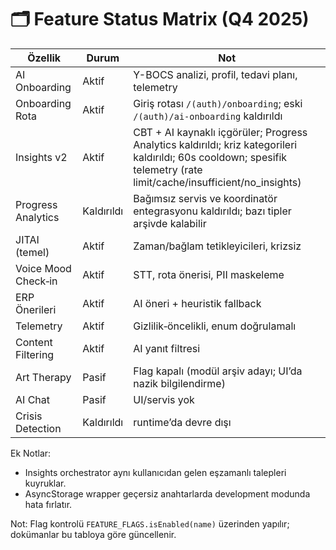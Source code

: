 # 🗂️ Feature Status Matrix (Q4 2025)

| Özellik | Durum | Not |
|---|---|---|
| AI Onboarding | Aktif | Y-BOCS analizi, profil, tedavi planı, telemetry |
| Onboarding Rota | Aktif | Giriş rotası `/(auth)/onboarding`; eski `/(auth)/ai-onboarding` kaldırıldı |
| Insights v2 | Aktif | CBT + AI kaynaklı içgörüler; Progress Analytics kaldırıldı; kriz kategorileri kaldırıldı; 60s cooldown; spesifik telemetry (rate limit/cache/insufficient/no_insights) |
| Progress Analytics | Kaldırıldı | Bağımsız servis ve koordinatör entegrasyonu kaldırıldı; bazı tipler arşivde kalabilir |
| JITAI (temel) | Aktif | Zaman/bağlam tetikleyicileri, krizsiz |
| Voice Mood Check‑in | Aktif | STT, rota önerisi, PII maskeleme |
| ERP Önerileri | Aktif | AI öneri + heuristik fallback |
| Telemetry | Aktif | Gizlilik‑öncelikli, enum doğrulamalı |
| Content Filtering | Aktif | AI yanıt filtresi |
| Art Therapy | Pasif | Flag kapalı (modül arşiv adayı; UI’da nazik bilgilendirme) |
| AI Chat | Pasif | UI/servis yok |
| Crisis Detection | Kaldırıldı | runtime’da devre dışı |

Ek Notlar:
- Insights orchestrator aynı kullanıcıdan gelen eşzamanlı talepleri kuyruklar.
- AsyncStorage wrapper geçersiz anahtarlarda development modunda hata fırlatır.

Not: Flag kontrolü `FEATURE_FLAGS.isEnabled(name)` üzerinden yapılır; dokümanlar bu tabloya göre güncellenir.
